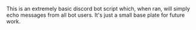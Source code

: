 This is an extremely basic discord bot script which, when ran, will simply echo messages from all bot users. It's just a small base plate for future work.
